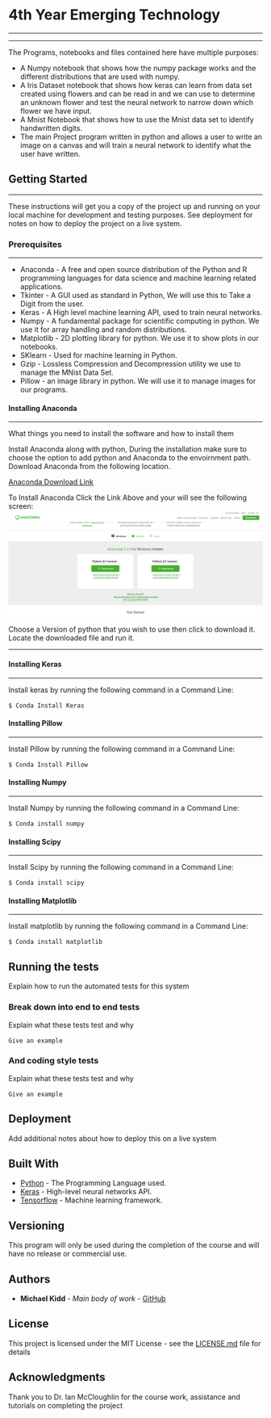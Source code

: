 # 4th Year Emerging Technology

----------

----------


The Programs, notebooks and files contained here have multiple purposes:

- A Numpy notebook that shows how the numpy package works and the different distributions that are used with numpy.
- A Iris Dataset notebook that shows how keras can learn from data set created using flowers and can be read in and we can use to determine an unknown flower and test the neural network to narrow down which flower we have input.
- A Mnist Notebook that shows how to use the Mnist data set to identify handwritten digits.
- The main Project program written in python and allows a user to write an image on a canvas and will train a neural network to identify what the user have written.
 

## Getting Started

----------


These instructions will get you a copy of the project up and running on your local machine for development and testing purposes. See deployment for notes on how to deploy the project on a live system.


### Prerequisites

----------
* Anaconda - A free and open source distribution of the Python and R programming languages for data science and machine learning related applications.
* Tkinter - A GUI used as standard in Python, We will use this to Take a Digit from the user.
* Keras - A High level machine learning API, used to train neural networks.
* Numpy - A fundamental package for scientific computing in python. We use it for array handling and random distributions.
* Matplotlib - 2D plotting library for python. We use it to show plots in our notebooks.
* SKlearn - Used for machine learning in Python.
* Gzip - Lossless Compression and Decompression utility we use to manage the MNist Data Set.
* Pillow - an image library in python. We will use it to manage images for our programs.

#### Installing Anaconda

----------


What things you need to install the software and how to install them

Install Anaconda along with python, During the installation make sure to choose the option to add python and Anaconda to the envoirnment path. Download Anaconda from the following location.

[Anaconda Download Link](https://www.anaconda.com/download/)

To Install Anaconda Click the Link Above and your will see the following screen: <br />
![](https://raw.githubusercontent.com/Michael-Kidd/4th-Year---Emerging-Technology/master/Data/images%20for%20wiki%20and%20readme/AnacondaDownload.png)

Choose a Version of python that you wish to use then click to download it. Locate the downloaded file and run it.



----------




#### Installing Keras
----------
Install keras by running the following command in a Command Line: <br /> 
```
$ Conda Install Keras 
```

#### Installing Pillow
----------

Install Pillow by running the following command in a Command Line: <br />
```
$ Conda Install Pillow 
```

#### Installing Numpy
----------
Install Numpy by running the following command in a Command Line: <br />
```
$ Conda install numpy 
```

#### Installing Scipy
----------

Install Scipy by running the following command in a Command Line: <br />
```
$ Conda install scipy 
```

#### Installing Matplotlib
----------

Install matplotlib by running the following command in a Command Line: <br />
```
$ Conda install matplotlib 
```

## Running the tests

Explain how to run the automated tests for this system

### Break down into end to end tests

Explain what these tests test and why

```
Give an example
```

### And coding style tests

Explain what these tests test and why

```
Give an example
```

## Deployment

Add additional notes about how to deploy this on a live system

## Built With

* [Python](https://www.python.org/downloads/) - The Programming Language used.
* [Keras](https://keras.io/) - High-level neural networks API.
* [Tensorflow](https://www.tensorflow.org/) - Machine learning framework.


## Versioning

This program will only be used during the completion of the course and will have no release or commercial use.

## Authors

* **Michael Kidd** - *Main body of work* - [GitHub](https://github.com/Michael-Kidd/)

## License

This project is licensed under the MIT License - see the [LICENSE.md](LICENSE.md) file for details

## Acknowledgments

Thank you to Dr. Ian McCloughlin for the course work, assistance and tutorials on completing the project